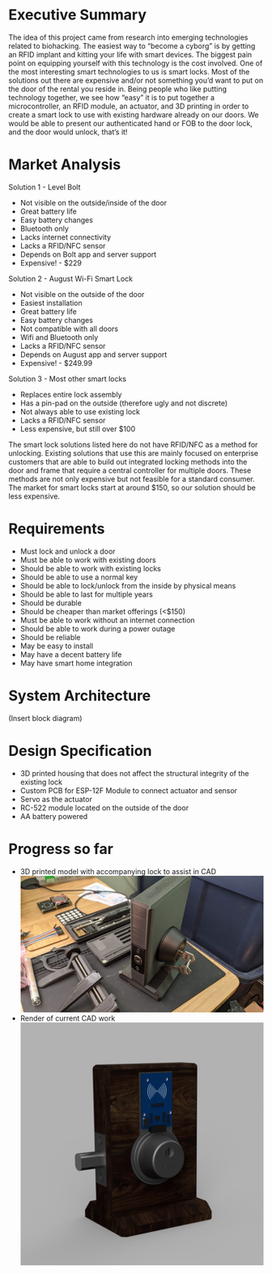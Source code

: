 # Executive Summary

The idea of this project came from research into emerging technologies related to biohacking. The easiest way to “become a cyborg” is by getting an RFID implant and kitting your life with smart devices. The biggest pain point on equipping yourself with this technology is the cost involved. One of the most interesting smart technologies to us is smart locks. Most of the solutions out there are expensive and/or not something you’d want to put on the door of the rental you reside in. Being people who like putting technology together, we see how “easy” it is to put together a microcontroller, an RFID module, an actuator, and 3D printing in order to create a smart lock to use with existing hardware already on our doors. We would be able to present our authenticated hand or FOB to the door lock, and the door would unlock, that’s it!

# Market Analysis

Solution 1 - Level Bolt
* Not visible on the outside/inside of the door
* Great battery life
* Easy battery changes
* Bluetooth only
* Lacks internet connectivity
* Lacks a RFID/NFC sensor
* Depends on Bolt app and server support
* Expensive! - $229

Solution 2 - August Wi-Fi Smart Lock
* Not visible on the outside of the door
* Easiest installation
* Great battery life
* Easy battery changes
* Not compatible with all doors
* Wifi and Bluetooth only
* Lacks a RFID/NFC sensor
* Depends on August app and server support
* Expensive! - $249.99

Solution 3 - Most other smart locks
* Replaces entire lock assembly
* Has a pin-pad on the outside (therefore ugly and not discrete)
* Not always able to use existing lock
* Lacks a RFID/NFC sensor
* Less expensive, but still over $100

The smart lock solutions listed here do not have RFID/NFC as a method for unlocking. Existing solutions that use this are mainly focused on enterprise customers that are able to build out integrated locking methods into the door and frame that require a central controller for multiple doors. These methods are not only expensive but not feasible for a standard consumer. The market for smart locks start at around $150, so our solution should be less expensive.

# Requirements

* Must lock and unlock a door
* Must be able to work with existing doors
* Should be able to work with existing locks
* Should be able to use a normal key
* Should be able to lock/unlock from the inside by physical means
* Should be able to last for multiple years
* Should be durable
* Should be cheaper than market offerings (<$150)
* Must be able to work without an internet connection
* Should be able to work during a power outage
* Should be reliable
* May be easy to install
* May have a decent battery life
* May have smart home integration

# System Architecture

(Insert block diagram)

# Design Specification
* 3D printed housing that does not affect the structural integrity of the existing lock
* Custom PCB for ESP-12F Module to connect actuator and sensor
* Servo as the actuator
* RC-522 module located on the outside of the door
* AA battery powered

# Progress so far

* 3D printed model with accompanying lock to assist in CAD
![](./imgs/Lockmodel.jpg)
* Render of current CAD work
![](./imgs/DeadboltAssembly.png)
